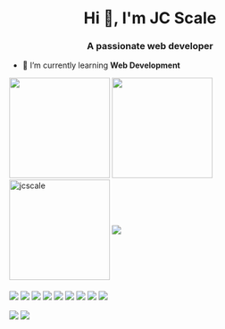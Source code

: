 <h1 align="center">Hi 👋, I'm JC Scale</h1>
<h3 align="center">A passionate web developer</h3>



  - 🌱 I’m currently learning **Web Development**



<div>
  <img height="180em" src="https://github-readme-stats.vercel.app/api?username=jcscale&show_icons=true&theme=radical" />
  <img height="180em" src="https://github-readme-stats.vercel.app/api/top-langs/?username=jcscale&layout=compact&theme=radical" />
  <img align="center" height="180em" src="https://github-readme-streak-stats.herokuapp.com/?user=jcscale&theme=radical" alt="jcscale" />
  <img align="center" src="https://user-images.githubusercontent.com/40859420/155565894-1e7a6902-120b-477e-ad8c-8e1a3fbe5d62.gif">
</div>


<div style="display: inline_block"><br>
  <img align="center" src="https://img.shields.io/badge/python-3670A0?style=for-the-badge&logo=python&logoColor=ffdd54" />
  <img align="center" src="https://img.shields.io/badge/django-%23092E20.svg?style=for-the-badge&logo=django&logoColor=white" />
  <img align="center" src="https://img.shields.io/badge/DJANGO-REST-ff1709?style=for-the-badge&logo=django&logoColor=white&color=ff1709&labelColor=gray" />
  <img align="center" src="https://img.shields.io/badge/-Arduino-00979D?style=for-the-badge&logo=Arduino&logoColor=white" />
  <img align="center" src="https://img.shields.io/badge/postgres-%23316192.svg?style=for-the-badge&logo=postgresql&logoColor=white" />
  <img align="center" src="https://img.shields.io/badge/sqlite-%2307405e.svg?style=for-the-badge&logo=sqlite&logoColor=white" />
  <img align="center" src="https://img.shields.io/badge/chart.js-F5788D.svg?style=for-the-badge&logo=chart.js&logoColor=white" />
  <img align="center" src="https://img.shields.io/badge/heroku-%23430098.svg?style=for-the-badge&logo=heroku&logoColor=white" />
  <img align="center" src="https://img.shields.io/badge/html5-%23E34F26.svg?style=for-the-badge&logo=html5&logoColor=white" />
</div>

<div style="display: inline_block"><br>
  <img align="center" src="https://img.shields.io/badge/css3-%231572B6.svg?style=for-the-badge&logo=css3&logoColor=white" />
  <img align="center" src="https://img.shields.io/badge/git-%23F05033.svg?style=for-the-badge&logo=git&logoColor=white" />
</div>


